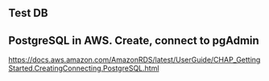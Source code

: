 ## Test DB

## PostgreSQL in AWS. Create, connect to pgAdmin
https://docs.aws.amazon.com/AmazonRDS/latest/UserGuide/CHAP_GettingStarted.CreatingConnecting.PostgreSQL.html
